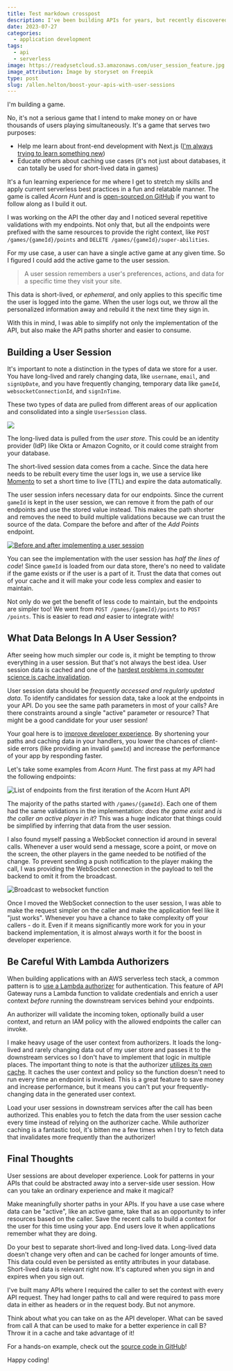 ```yaml
---
title: Test markdown crosspost
description: I've been building APIs for years, but recently discovered the power of inferring data from user sessions for a better developer experience.
date: 2023-07-27
categories:
  - application development
tags:
  - api
  - serverless
image: https://readysetcloud.s3.amazonaws.com/user_session_feature.jpg
image_attribution: Image by storyset on Freepik
type: post
slug: /allen.helton/boost-your-apis-with-user-sessions
---
```


I'm building a game.

No, it's not a serious game that I intend to make money on or have thousands of users playing simultaneously. It's a game that serves two purposes:

- Help me learn about front-end development with Next.js ([I'm always trying to learn something new](/blog/allen.helton/automate-your-life-and-save-time-with-serverless-technology/#whats-in-it-for-you))
- Educate others about caching use cases (it's not just about databases, it can totally be used for short-lived data in games)

It's a fun learning experience for me where I get to stretch my skills and apply current serverless best practices in a fun and relatable manner. The game is called _Acorn Hunt_ and is [open-sourced on GitHub](https://github.com/momentohq/acorn-hunt) if you want to follow along as I build it out.

I was working on the API the other day and I noticed several repetitive validations with my endpoints. Not only that, but all the endpoints were prefixed with the same resources to provide the right context, like `POST /games/{gameId}/points` and `DELETE /games/{gameId}/super-abilities`.

For my use case, a user can have a single active game at any given time. So I figured I could add the active game to the user session.

> A user session remembers a user's preferences, actions, and data for a specific time they visit your site.

This data is short-lived, or _ephemeral_, and only applies to this specific time the user is logged into the game. When the user logs out, we throw all the personalized information away and rebuild it the next time they sign in.

With this in mind, I was able to simplify not only the implementation of the API, but also make the API paths shorter and easier to consume.

## Building a User Session

It's important to note a distinction in the types of data we store for a user. You have long-lived and rarely changing data, like `username`, `email`, and `signUpDate`, and you have frequently changing, temporary data like `gameId`, `websocketConnectionId`, and `signInTime`.

These two types of data are pulled from different areas of our application and consolidated into a single `UserSession` class.

![](https://readysetcloud.s3.amazonaws.com/user_session_3.png)

The long-lived data is pulled from the _user store_. This could be an identity provider (IdP) like Okta or Amazon Cognito, or it could come straight from your database.

The short-lived session data comes from a cache. Since the data here needs to be rebuilt every time the user logs in, we use a service like [Momento](https://gomomento.com) to set a short time to live (TTL) and expire the data automatically.

The user session infers necessary data for our endpoints. Since the current `gameId` is kept in the user session, we can remove it from the path of our endpoints and use the stored value instead. This makes the path shorter and removes the need to build multiple validations because we can trust the source of the data. Compare the before and after of the _Add Points_ endpoint.

[![Before and after implementing a user session](https://readysetcloud.s3.amazonaws.com/user_session_1.png)](https://readysetcloud.s3.amazonaws.com/user_session_1.png)

You can see the implementation with the user session has _half the lines of code_! Since `gameId` is loaded from our data store, there's no need to validate if the game exists or if the user is a part of it. Trust the data that comes out of your cache and it will make your code less complex and easier to maintain.

Not only do we get the benefit of less code to maintain, but the endpoints are simpler too! We went from `POST /games/{gameId}/points` to `POST /points`. This is easier to read _and_ easier to integrate with!

## What Data Belongs In A User Session?

After seeing how much simpler our code is, it might be tempting to throw everything in a user session. But that's not always the best idea. User session data is cached and one of the [hardest problems in computer science is cache invalidation](https://martinfowler.com/bliki/TwoHardThings.html).

User session data should be _frequently accessed and regularly updated data_. To identify candidates for session data, take a look at the endpoints in your API. Do you see the same path parameters in most of your calls? Are there constraints around a single "active" parameter or resource? That might be a good candidate for your user session!

Your goal here is to [improve developer experience](/blog/allen.helton/5-tips-for-building-the-best-dx-possible). By shortening your paths and caching data in your handlers, you lower the chances of client-side errors (like providing an invalid `gameId`) and increase the performance of your app by responding faster.

Let's take some examples from _Acorn Hunt_. The first pass at my API had the following endpoints:

![List of endpoints from the first iteration of the Acorn Hunt API](https://readysetcloud.s3.amazonaws.com/user_session_2.png)

The majority of the paths started with `/games/{gameId}`. Each one of them had the same validations in the implementation: _does the game exist_ and _is the caller an active player in it_? This was a huge indicator that things could be simplified by inferring that data from the user session.

I also found myself passing a WebSocket connection id around in several calls. Whenever a user would send a message, score a point, or move on the screen, the other players in the game needed to be notified of the change. To prevent sending a push notification to the player making the call, I was providing the WebSocket connection in the payload to tell the backend to omit it from the broadcast.

![Broadcast to websocket function](https://readysetcloud.s3.amazonaws.com/user_session_4.png)

Once I moved the WebSocket connection to the user session, I was able to make the request simpler on the caller and make the application feel like it "just works". Whenever you have a chance to take complexity off your callers - do it. Even if it means significantly more work for you in your backend implementation, it is almost always worth it for the boost in developer experience.

## Be Careful With Lambda Authorizers

When building applications with an AWS serverless tech stack, a common pattern is to [use a Lambda authorizer](/blog/allen.helton/things-to-know-before-building-a-multi-tenant-serverless-app) for authentication. This feature of API Gateway runs a Lambda function to validate credentials and enrich a user context _before_ running the downstream services behind your endpoints.

An authorizer will validate the incoming token, optionally build a user context, and return an IAM policy with the allowed endpoints the caller can invoke.

I make heavy usage of the user context from authorizers. It loads the long-lived and rarely changing data out of my user store and passes it to the downstream services so I don't have to implement that logic in multiple places. The important thing to note is that the authorizer [utilizes its own cache](https://www.alexdebrie.com/posts/lambda-custom-authorizers/#caching-your-custom-authorizers). It caches the user context and policy so the function doesn't need to run every time an endpoint is invoked. This is a great feature to save money and increase performance, but it means you can't put your frequently-changing data in the generated user context.

Load your user sessions in downstream services after the call has been authorized. This enables you to fetch the data from the user session cache every time instead of relying on the authorizer cache. While authorizer caching is a fantastic tool, it's bitten me a few times when I try to fetch data that invalidates more frequently than the authorizer!

## Final Thoughts

User sessions are about developer experience. Look for patterns in your APIs that could be abstracted away into a server-side user session. How can you take an ordinary experience and make it magical?

Make meaningfully shorter paths in your APIs. If you have a use case where data can be "active", like an active game, take that as an opportunity to infer resources based on the caller. Save the recent calls to build a context for the user for this time using your app. End users love it when applications remember what they are doing.

Do your best to separate short-lived and long-lived data. Long-lived data doesn't change very often and can be cached for longer amounts of time. This data could even be persisted as entity attributes in your database. Short-lived data is relevant right now. It's captured when you sign in and expires when you sign out.

I've built many APIs where I required the caller to set the context with every API request. They had longer paths to call and were required to pass more data in either as headers or in the request body. But not anymore.

Think about what you can take on as the API developer. What can be saved from call A that can be used to make for a better experience in call B? Throw it in a cache and take advantage of it!

For a hands-on example, check out the [source code in GitHub](https://github.com/momentohq/acorn-hunt-game-service)!

Happy coding!
